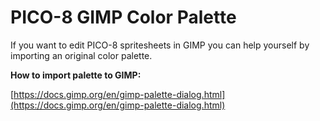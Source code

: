 # PICO-8 GIMP Color Palette

If you want to edit PICO-8 spritesheets in GIMP you can help yourself by importing an original color palette.


**How to import palette to GIMP:**

[https://docs.gimp.org/en/gimp-palette-dialog.html](https://docs.gimp.org/en/gimp-palette-dialog.html)